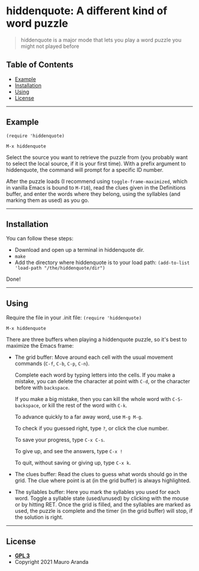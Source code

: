 # hiddenquote: A different kind of word puzzle

> hiddenquote is a major mode that lets you play a word puzzle you
might not played before

## Table of Contents

- [Example](#example)
- [Installation](#installation)
- [Using](#using)
- [License](#license)

---

## Example

`(require 'hiddenquote)`

`M-x hiddenquote`

Select the source you want to retrieve the puzzle from (you probably
want to select the local source, if it is your first time).
With a prefix argument to hiddenquote, the command will prompt for a
specific ID number.

After the puzzle loads (I recommend using `toggle-frame-maximized`,
which in vanilla Emacs is bound to `M-F10`), read the clues given in the
Definitions buffer, and enter the words where they belong, using the
syllables (and marking them as used) as you go.

---

## Installation
You can follow these steps:

- Download and open up a terminal in hiddenquote dir.
- `make`
- Add the directory where hiddenquote is to your load path:
`(add-to-list 'load-path "/the/hiddenquote/dir")`

Done!

---

## Using

Require the file in your .init file:
`(require 'hiddenquote)`

`M-x hiddenquote`

There are three buffers when playing a hiddenquote puzzle, so it's
best to maximize the Emacs frame:
- The grid buffer: Move around each cell with the usual movement
  commands (`C-f`, `C-b`, `C-p`, `C-n`).
  
  Complete each word by typing letters into the cells.  If you make a
  mistake, you can delete the character at point with `C-d`, or the
  character before with `backspace`.
  
  If you make a big mistake, then you can kill the whole word with
  `C-S-backspace`, or kill the rest of the word with `C-k`.
  
  To advance quickly to a far away word, use `M-g M-g`.
  
  To check if you guessed right, type `?`, or click the clue number.
  
  To save your progress, type `C-x C-s`.
  
  To give up, and see the answers, type `C-x !`
  
  To quit, without saving or giving up, type `C-x k`.
  
- The clues buffer: Read the clues to guess what words should go in
  the grid.  The clue where point is at (in the grid buffer) is always
  highlighted.
  
- The syllables buffer: Here you mark the syllables you used for each
  word.  Toggle a syllable state (used/unused) by clicking with the
  mouse or by hitting RET.  Once the grid is filled, and the syllables
  are marked as used, the puzzle is complete and the timer (in the
  grid buffer) will stop, if the solution is right.

---

## License

- **[GPL 3](https://www.gnu.org/licenses/gpl-3.0-standalone.html)**
- Copyright 2021 Mauro Aranda
